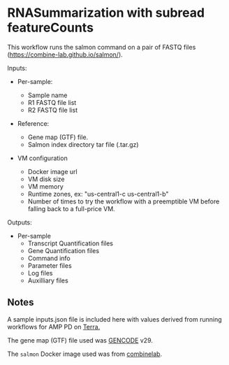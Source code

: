 # RNASummarization with subread featureCounts

This workflow runs the salmon command on a pair of FASTQ files
(https://combine-lab.github.io/salmon/).

Inputs:
- Per-sample:
  - Sample name
  - R1 FASTQ file list
  - R2 FASTQ file list

- Reference:
  - Gene map (GTF) file.
  - Salmon index directory tar file (.tar.gz)

- VM configuration
  - Docker image url
  - VM disk size
  - VM memory
  - Runtime zones, ex: "us-central1-c us-central1-b"
  - Number of times to try the workflow with a preemptible VM before
    falling back to a full-price VM.

Outputs:
- Per-sample
  - Transcript Quantification files
  - Gene Quantification files
  - Command info
  - Parameter files
  - Log files
  - Auxilliary files

## Notes
A sample inputs.json file is included here with values derived from running workflows for AMP PD on [Terra.](https://app.terra.bio/)

The gene map (GTF) file used was [GENCODE](https://www.gencodegenes.org/) v29.

The `salmon` Docker image used was from [combinelab](https://combine-lab.github.io/salmon/).
